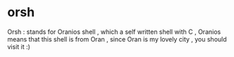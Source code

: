 # orsh
Orsh : stands for Oranios shell , which a self written shell with C , Oranios means that this shell is from Oran , since Oran is my lovely city , you should visit it :) 
